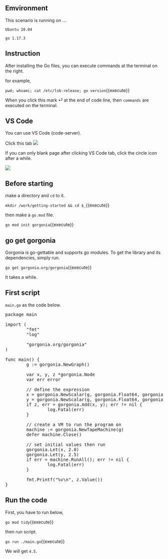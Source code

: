 ## Emvironment

This scenario is running on ...

`Ubuntu 20.04`

`go 1.17.3`

## Instruction

After installing the Go files, you can execute commands at the terminal on the right.

for example,

`pwd; whoami; cat /etc/lsb-release; go version`{{execute}}

When you click this mark &#x23CE; at the end of code line, then  `commands` are executed on the terminal.

## VS Code

You can use VS Code (code-server).

Click this tab <img src='https://i.gyazo.com/2490101f4dd25247eba6549c9698b5f3.png'>

If you can only blank page after clicking VS Code tab, click the circle icon after a while.

<img src='https://i.gyazo.com/71374e12cc61c8316fed21ae5ceae103.png'>

## Before starting

make a directory and `cd` to it.

`mkdir /work/getting-started && cd $_`{{execute}}

then make a `go.mod` file.

`go mod init gorgonia`{{execute}}

## go get gorgonia

Gorgonia is go-gettable and supports go modules. To get the library and its dependencies, simply run.

`go get gorgonia.org/gorgonia`{{execute}}

It takes a while.

## First script

`main.go` as the code below.

<pre class="file" data-target="clipboard">
package main

import (
        "fmt"
        "log"

        "gorgonia.org/gorgonia"
)

func main() {
        g := gorgonia.NewGraph()

        var x, y, z *gorgonia.Node
        var err error

        // define the expression
        x = gorgonia.NewScalar(g, gorgonia.Float64, gorgonia.WithName("x"))
        y = gorgonia.NewScalar(g, gorgonia.Float64, gorgonia.WithName("y"))
        if z, err = gorgonia.Add(x, y); err != nil {
                log.Fatal(err)
        }

        // create a VM to run the program on
        machine := gorgonia.NewTapeMachine(g)
        defer machine.Close()

        // set initial values then run
        gorgonia.Let(x, 2.0)
        gorgonia.Let(y, 2.5)
        if err = machine.RunAll(); err != nil {
                log.Fatal(err)
        }

        fmt.Printf("%v\n", z.Value())
}
</pre>

## Run the code

First, you have to run below,

`go mod tidy`{{execute}}

then run script.

`go run ./main.go`{{execute}}

We will get `4.5`.
